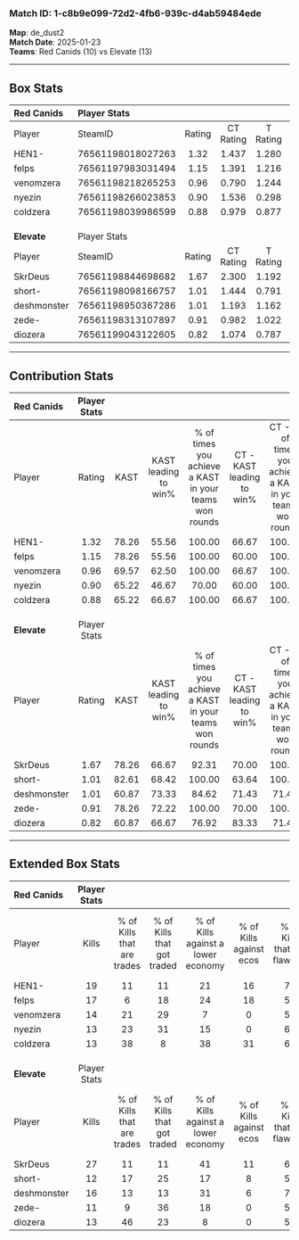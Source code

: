 ### Match ID: 1-c8b9e099-72d2-4fb6-939c-d4ab59484ede  
**Map**: de_dust2  
**Match Date**: 2025-01-23  
**Teams**: Red Canids (10) vs Elevate (13)  

---  

## Box Stats  

| **Red Canids** | Player Stats      |        |           |          |       |       |       |         |        |      |     |
| :- | :- | :-: | :-: | :-: | :-: | :-: | :-: | :-: | :-: | :-: | :-: |
| Player         | SteamID           | Rating | CT Rating | T Rating | KAST  |  ADR  | Kills | Assists | Deaths | K/D  | HS% |
| HEN1-          | 76561198018027263 |  1.32  |   1.437   |  1.280   | 78.26 | 92.0  |  19   |    7    |   15   | 1.27 | 36  |
| felps          | 76561197983031494 |  1.15  |   1.391   |  1.216   | 78.26 | 76.9  |  17   |    5    |   17   | 1.00 | 41  |
| venomzera      | 76561198218265253 |  0.96  |   0.790   |  1.244   | 69.57 | 68.4  |  14   |    4    |   16   | 0.88 | 71  |
| nyezin         | 76561198266023853 |  0.90  |   1.536   |  0.298   | 65.22 | 63.0  |  13   |    4    |   15   | 0.87 | 69  |
| coldzera       | 76561198039986599 |  0.88  |   0.979   |  0.877   | 65.22 | 71.8  |  13   |    5    |   17   | 0.76 | 46  |
|                |                   |        |           |          |       |       |       |         |        |      |     |
|                |                   |        |           |          |       |       |       |         |        |      |     |
|                |                   |        |           |          |       |       |       |         |        |      |     |
| **Elevate**    | Player Stats      |        |           |          |       |       |       |         |        |      |     |
| Player         | SteamID           | Rating | CT Rating | T Rating | KAST  |  ADR  | Kills | Assists | Deaths | K/D  | HS% |
| SkrDeus        | 76561198844698682 |  1.67  |   2.300   |  1.192   | 78.26 | 111.2 |  27   |    4    |   15   | 1.80 | 62  |
| short-         | 76561198098166757 |  1.01  |   1.444   |  0.791   | 82.61 | 79.5  |  12   |   13    |   18   | 0.67 | 50  |
| deshmonster    | 76561198950367286 |  1.01  |   1.193   |  1.162   | 60.87 | 69.4  |  16   |    2    |   14   | 1.14 | 25  |
| zede-          | 76561198313107897 |  0.91  |   0.982   |  1.022   | 78.26 | 55.9  |  11   |    2    |   14   | 0.79 | 72  |
| diozera        | 76561199043122605 |  0.82  |   1.074   |  0.787   | 60.87 | 59.2  |  13   |    2    |   16   | 0.81 | 46  |
---  

## Contribution Stats  

| **Red Canids** | Player Stats |       |                      |                                                        |                           |                                                             |                          |                                                            |
| :- | :-: | :-: | :-: | :-: | :-: | :-: | :-: | :-: |
| Player         |    Rating    | KAST  | KAST leading to win% | % of times you achieve a KAST in your teams won rounds | CT - KAST leading to win% | CT - % of times you achieve a KAST in your teams won rounds | T - KAST leading to win% | T - % of times you achieve a KAST in your teams won rounds |
| HEN1-          |     1.32     | 78.26 |        55.56         |                         100.00                         |           66.67           |                           100.00                            |          44.44           |                           100.00                           |
| felps          |     1.15     | 78.26 |        55.56         |                         100.00                         |           60.00           |                           100.00                            |          50.00           |                           100.00                           |
| venomzera      |     0.96     | 69.57 |        62.50         |                         100.00                         |           66.67           |                           100.00                            |          57.14           |                           100.00                           |
| nyezin         |     0.90     | 65.22 |        46.67         |                         70.00                          |           60.00           |                           100.00                            |          20.00           |                           25.00                            |
| coldzera       |     0.88     | 65.22 |        66.67         |                         100.00                         |           66.67           |                           100.00                            |          66.67           |                           100.00                           |
|                |              |       |                      |                                                        |                           |                                                             |                          |                                                            |
|                |              |       |                      |                                                        |                           |                                                             |                          |                                                            |
|                |              |       |                      |                                                        |                           |                                                             |                          |                                                            |
| **Elevate**    | Player Stats |       |                      |                                                        |                           |                                                             |                          |                                                            |
| Player         |    Rating    | KAST  | KAST leading to win% | % of times you achieve a KAST in your teams won rounds | CT - KAST leading to win% | CT - % of times you achieve a KAST in your teams won rounds | T - KAST leading to win% | T - % of times you achieve a KAST in your teams won rounds |
| SkrDeus        |     1.67     | 78.26 |        66.67         |                         92.31                          |           70.00           |                           100.00                            |          62.50           |                           83.33                            |
| short-         |     1.01     | 82.61 |        68.42         |                         100.00                         |           63.64           |                           100.00                            |          75.00           |                           100.00                           |
| deshmonster    |     1.01     | 60.87 |        73.33         |                         84.62                          |           71.43           |                            71.43                            |          75.00           |                           100.00                           |
| zede-          |     0.91     | 78.26 |        72.22         |                         100.00                         |           70.00           |                           100.00                            |          75.00           |                           100.00                           |
| diozera        |     0.82     | 60.87 |        66.67         |                         76.92                          |           83.33           |                            71.43                            |          55.56           |                           83.33                            |
---  

## Extended Box Stats  

| **Red Canids** | Player Stats |                            |                            |                                    |                         |                              |                                 |        |                             |                                     |                          |                               |                            |
| :- | :-: | :-: | :-: | :-: | :-: | :-: | :-: | :-: | :-: | :-: | :-: | :-: | :-: |
| Player         |    Kills     | % of Kills that are trades | % of Kills that got traded | % of Kills against a lower economy | % of Kills against ecos | % of Kills that are flawless | % of Kills that are close duels | Deaths | % of Deaths that get traded | % of Deaths against a lower economy | % of Deaths against ecos | % of Deaths that are flawless | % of Deaths that are close |
| HEN1-          |      19      |             11             |             11             |                 21                 |           16            |              79              |               11                |   15   |              7              |                 20                  |            0             |              60               |             13             |
| felps          |      17      |             6              |             18             |                 24                 |           18            |              59              |                6                |   17   |             41              |                 18                  |            6             |              65               |             6              |
| venomzera      |      14      |             21             |             29             |                 7                  |            0            |              57              |                7                |   16   |             13              |                 13                  |            0             |              56               |             19             |
| nyezin         |      13      |             23             |             31             |                 15                 |            0            |              62              |                8                |   15   |             13              |                  7                  |            0             |              67               |             20             |
| coldzera       |      13      |             38             |             8              |                 38                 |           31            |              69              |                8                |   17   |             12              |                 12                  |            0             |              59               |             6              |
|                |              |                            |                            |                                    |                         |                              |                                 |        |                             |                                     |                          |                               |                            |
|                |              |                            |                            |                                    |                         |                              |                                 |        |                             |                                     |                          |                               |                            |
|                |              |                            |                            |                                    |                         |                              |                                 |        |                             |                                     |                          |                               |                            |
| **Elevate**    | Player Stats |                            |                            |                                    |                         |                              |                                 |        |                             |                                     |                          |                               |                            |
| Player         |    Kills     | % of Kills that are trades | % of Kills that got traded | % of Kills against a lower economy | % of Kills against ecos | % of Kills that are flawless | % of Kills that are close duels | Deaths | % of Deaths that get traded | % of Deaths against a lower economy | % of Deaths against ecos | % of Deaths that are flawless | % of Deaths that are close |
| SkrDeus        |      27      |             11             |             11             |                 41                 |           11            |              67              |                7                |   15   |             13              |                 13                  |            0             |              60               |             7              |
| short-         |      12      |             17             |             25             |                 17                 |            8            |              50              |               17                |   18   |             22              |                 22                  |            0             |              61               |             17             |
| deshmonster    |      16      |             13             |             13             |                 31                 |            6            |              75              |                6                |   14   |             14              |                 21                  |            0             |              86               |             0              |
| zede-          |      11      |             9              |             36             |                 18                 |            0            |              55              |               18                |   14   |             29              |                 14                  |            0             |              57               |             7              |
| diozera        |      13      |             46             |             23             |                 8                  |            0            |              54              |               23                |   16   |             19              |                 25                  |            0             |              63               |             6              |
